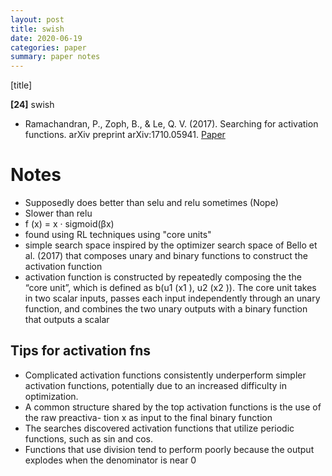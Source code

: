 ```yaml
---
layout: post
title: swish
date: 2020-06-19
categories: paper
summary: paper notes
---
```


[title]

**[24]** swish
- Ramachandran, P., Zoph, B., & Le, Q. V. (2017). Searching for activation functions. arXiv preprint arXiv:1710.05941. [Paper](https://arxiv.org/pdf/1710.05941;%20http://arxiv.org/abs/1710.05941)

# Notes
- Supposedly does better than selu and relu sometimes (Nope)
- Slower than relu
- f (x) = x · sigmoid(βx)
- found using RL techniques using "core units"
-  simple search space inspired by the optimizer search space
of Bello et al. (2017) that composes unary and binary functions to construct the activation function
-  activation function is constructed by repeatedly composing the the “core
unit”, which is defined as b(u1 (x1 ), u2 (x2 )). The core unit takes in two scalar inputs, passes each
input independently through an unary function, and combines the two unary outputs with a binary
function that outputs a scalar
## Tips for activation fns
-  Complicated activation functions consistently underperform simpler activation functions,
potentially due to an increased difficulty in optimization. 
-  A common structure shared by the top activation functions is the use of the raw preactiva-
tion x as input to the final binary function
-  The searches discovered activation functions that utilize periodic functions, such as sin and
cos.
-  Functions that use division tend to perform poorly because the output explodes when the
denominator is near 0

